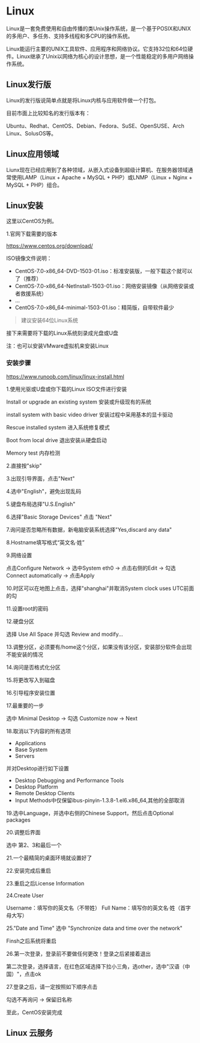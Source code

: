 # Linux

Linux是一套免费使用和自由传播的类Unix操作系统，是一个基于POSIX和UNIX的多用户、多任务、支持多线程和多CPU的操作系统。

Linux能运行主要的UNIX工具软件、应用程序和网络协议。它支持32位和64位硬件。Linux继承了Unix以网络为核心的设计思想，是一个性能稳定的多用户网络操作系统。

## Linux发行版

Linux的发行版说简单点就是将Linux内核与应用软件做一个打包。

目前市面上比较知名的发行版本有：

Ubuntu、Redhat、CentOS、Debian、Fedora、SuSE、OpenSUSE、Arch Linux、SolusOS等。

## Linux应用领域

Liunx现在已经应用到了各种领域，从嵌入式设备到超级计算机、在服务器领域通常使用LAMP（Linux + Apache + MySQL + PHP）或LNMP（Linux + Nginx + MySQL + PHP）组合。

## Linux安装

这里以CentOS为例。

1.官网下载需要的版本

https://www.centos.org/download/

ISO镜像文件说明：

- CentOS-7.0-x86_64-DVD-1503-01.iso：标准安装版，一般下载这个就可以了（推荐）
- CentOS-7.0-x86_64-NetInstall-1503-01.iso：网络安装镜像（从网络安装或者救援系统）
- ...
- CentOS-7.0-x86_64-minimal-1503-01.iso：精简版，自带软件最少

> 建议安装64位Linux系统

接下来需要将下载的Linux系统刻录成光盘或U盘

注：也可以安装VMware虚拟机来安装Linux

### 安装步骤

https://www.runoob.com/linux/linux-install.html

1.使用光驱或U盘或你下载的Linux ISO文件进行安装

Install or upgrade an existing system 安装或升级现有的系统

install system with basic video driver 安装过程中采用基本的显卡驱动

Rescue installed system 进入系统修复模式

Boot from local drive   退出安装从硬盘启动

Memory test  内存检测

2.直接按"skip"

3.出现引导界面，点击"Next"

4.选中"English"，避免出现乱码

5.键盘布局选择"U.S.English"

6.选择"Basic Storage Devices" 点击 "Next"

7.询问是否忽略所有数据，新电脑安装系统选择"Yes,discard any data"

8.Hostname填写格式“英文名·姓”

9.网络设置

点击Configure Network → 选中System eth0 → 点击右侧的Edit → 勾选Connect automatically → 点击Apply

10.时区可以在地图上点击，选择"shanghai"并取消System clock uses UTC前面的勾

11.设置root的密码

12.硬盘分区

选择 Use All Space 并勾选 Review and modify...

13.调整分区，必须要有/home这个分区，如果没有该分区，安装部分软件会出现不能安装的情况

14.询问是否格式化分区

15.将更改写入到磁盘

16.引导程序安装位置

17.最重要的一步

选中 Minimal Desktop → 勾选 Customize now → Next

18.取消以下内容的所有选项

- Applications
- Base System
- Servers

并对Desktop进行如下设置

- Desktop Debugging and Performance Tools
- Desktop Platform
- Remote Desktop Clients
- Input Methods中仅保留ibus-pinyin-1.3.8-1.el6.x86_64,其他的全部取消

19.选中Language，并选中右侧的Chinese Support，然后点击Optional packages

20.调整后界面

选中 第2、3和最后一个

21.一个最精简的桌面环境就设置好了

22.安装完成后重启

23.重启之后License Information

24.Create User

Username：填写你的英文名（不带姓）
Full Name：填写你的英文名·姓（首字母大写）

25."Date and Time" 选中 "Synchronize data and time over the network"

Finsh之后系统将重启

26.第一次登录，登录前不要做任何更改！登录之后紧接着退出

第二次登录，选择语言，在红色区域选择下拉小三角，选other，选中"汉语（中国）"，点击ok

27.登录之后，请一定按照如下顺序点击

勾选不再询问 → 保留旧名称

至此，CentOS安装完成

## Linux 云服务
